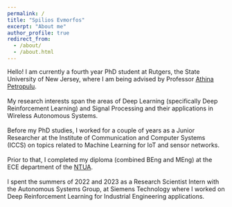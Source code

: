 ```yaml
---
permalink: /
title: "Spilios Evmorfos"
excerpt: "About me"
author_profile: true
redirect_from: 
  - /about/
  - /about.html
---
```


Hello!
I am currently a fourth year PhD student at Rutgers, the State University of New Jersey, where I am being advised by Professor [Athina Petropulu](https://scholar.google.com/citations?user=b6qIxrQAAAAJ&hl=el).
<br>
<br>My research interests span the areas of Deep Learning (specifically Deep Reinforcement Learning) and Signal Processing and their applications in Wireless Autonomous Systems.
<br>
<br>Before my PhD studies, I worked for a couple of years as a Junior Researcher at the Institute of Communication and Computer Systems (ICCS) on topics related to Machine Learning for IoT and sensor networks.
<br>
<br>Prior to that, I completed my diploma (combined BEng and MEng) at the ECE department of the [NTUA](https://www.ntua.gr/en/schools/item/3-school-of-electrical-and-computer-engineering).
<br>
<br>I spent the summers of 2022 and 2023 as a Research Scientist Intern with the Autonomous Systems Group, at Siemens Technology where I worked on Deep Reinforcement Learning for Industrial Engineering applications.
